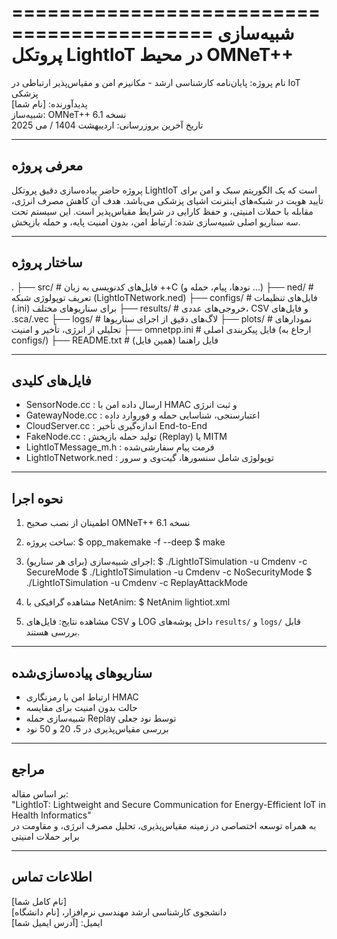 ===========================================
شبیه‌سازی پروتکل LightIoT در محیط OMNeT++
===========================================

نام پروژه: پایان‌نامه کارشناسی ارشد - مکانیزم امن و مقیاس‌پذیر ارتباطی در IoT پزشکی  
پدیدآورنده: [نام شما]  
شبیه‌ساز: OMNeT++ نسخه 6.1  
تاریخ آخرین بروزرسانی: اردیبهشت 1404 / می 2025

-------------------------------------------
معرفی پروژه
-------------------------------------------
پروژه حاضر پیاده‌سازی دقیق پروتکل LightIoT است که یک الگوریتم سبک و امن برای تأیید هویت در شبکه‌های اینترنت اشیای پزشکی می‌باشد. هدف آن کاهش مصرف انرژی، مقابله با حملات امنیتی، و حفظ کارایی در شرایط مقیاس‌پذیر است. این سیستم تحت سه سناریو اصلی شبیه‌سازی شده: ارتباط امن، بدون امنیت پایه، و حمله بازپخش.

-------------------------------------------
ساختار پروژه
-------------------------------------------
.
├── src/                 # فایل‌های کدنویسی به زبان ++C (نودها، پیام، حمله و ...)
├── ned/                 # تعریف توپولوژی شبکه (LightIoTNetwork.ned)
├── configs/             # فایل‌های تنظیمات (.ini) برای سناریوهای مختلف
├── results/             # خروجی‌های عددی، CSV و فایل‌های .sca/.vec
├── logs/                # لاگ‌های دقیق از اجرای سناریوها
├── plots/               # نمودارهای تحلیلی از انرژی، تأخیر و امنیت
├── omnetpp.ini          # فایل پیکربندی اصلی (ارجاع به configs/)
├── README.txt           # فایل راهنما (همین فایل)

-------------------------------------------
فایل‌های کلیدی
-------------------------------------------
- SensorNode.cc         : ارسال داده امن با HMAC و ثبت انرژی
- GatewayNode.cc        : اعتبارسنجی، شناسایی حمله و فوروارد داده
- CloudServer.cc        : اندازه‌گیری تأخیر End-to-End
- FakeNode.cc           : تولید حمله بازپخش (Replay) یا MITM
- LightIoTMessage_m.h   : فرمت پیام سفارشی‌شده
- LightIoTNetwork.ned   : توپولوژی شامل سنسورها، گیت‌وی و سرور

-------------------------------------------
نحوه اجرا
-------------------------------------------
1. اطمینان از نصب صحیح OMNeT++ نسخه 6.1

2. ساخت پروژه:
   $ opp_makemake -f --deep
   $ make

3. اجرای شبیه‌سازی (برای هر سناریو):
   $ ./LightIoTSimulation -u Cmdenv -c SecureMode
   $ ./LightIoTSimulation -u Cmdenv -c NoSecurityMode
   $ ./LightIoTSimulation -u Cmdenv -c ReplayAttackMode

4. مشاهده گرافیکی با NetAnim:
   $ NetAnim lightiot.xml

5. مشاهده نتایج:
   فایل‌های CSV و LOG داخل پوشه‌های `results/` و `logs/` قابل بررسی هستند.

-------------------------------------------
سناریوهای پیاده‌سازی‌شده
-------------------------------------------
- ارتباط امن با رمزنگاری HMAC
- حالت بدون امنیت برای مقایسه
- شبیه‌سازی حمله Replay توسط نود جعلی
- بررسی مقیاس‌پذیری در 5، 20 و 50 نود

-------------------------------------------
مراجع
-------------------------------------------
بر اساس مقاله:  
"LightIoT: Lightweight and Secure Communication for Energy-Efficient IoT in Health Informatics"  
به همراه توسعه اختصاصی در زمینه مقیاس‌پذیری، تحلیل مصرف انرژی، و مقاومت در برابر حملات امنیتی

-------------------------------------------
اطلاعات تماس
-------------------------------------------
[نام کامل شما]  
دانشجوی کارشناسی ارشد مهندسی نرم‌افزار، [نام دانشگاه]  
ایمیل: [آدرس ایمیل شما]